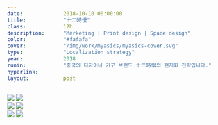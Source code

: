 ```yaml
---
date:             2018-10-10 00:00:00
title:            "十二時慢"
class:            12h
description:      "Marketing | Print design | Space design"
color:            "#fafafa"
cover:            "/img/work/myasics/myasics-cover.svg"
type:             "Localization strategy"
year:             2018
runin:            "중국의 디자이너 가구 브랜드 十二時慢의 현지화 전략입니다."
hyperlink:        
layout:           post
---
```


<div class="post-content-grid">
  <div class="post-content-column column-3 offset-2">
    <img class="post-content-screen iphone lazyload" src="{{ site.baseurl }}/img/work/myasics/myasics-activity.png" />
    <img class="post-content-screen iphone lazyload" src="{{ site.baseurl }}/img/work/myasics/myasics-run-details-2.png" />
  </div>
  <div class="post-content-column column-3 offset-1">
    <img class="post-content-screen iphone lazyload" src="{{ site.baseurl }}/img/work/myasics/myasics-run-details-2.png" />
    <img class="post-content-screen iphone lazyload" src="{{ site.baseurl }}/img/work/myasics/myasics-profile.png" />
  </div>
  <div class="post-content-column column-3">
    <img class="post-content-screen iphone lazyload radius-mya" src="{{ site.baseurl }}/img/work/myasics/myasics-answer.png" />
    <img class="post-content-screen iphone lazyload" src="{{ site.baseurl }}/img/work/myasics/myasics-plan.png" />
  </div>
</div>

